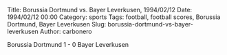 Title: Borussia Dortmund vs. Bayer Leverkusen, 1994/02/12
Date: 1994/02/12 00:00
Category: sports
Tags: football, football scores, Borussia Dortmund, Bayer Leverkusen
Slug: borussia-dortmund-vs-bayer-leverkusen
Author: carbonero


Borussia Dortmund 1 - 0 Bayer Leverkusen
